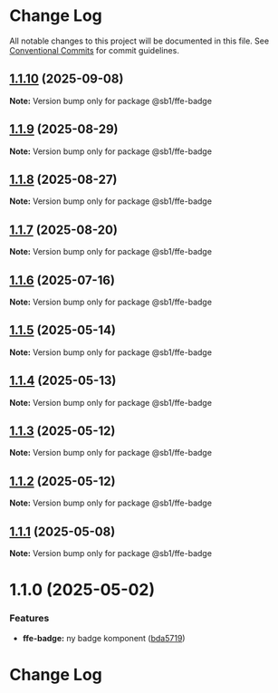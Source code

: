 # Change Log

All notable changes to this project will be documented in this file.
See [Conventional Commits](https://conventionalcommits.org) for commit guidelines.

## [1.1.10](https://github.com/SpareBank1/designsystem/compare/@sb1/ffe-badge@1.1.9...@sb1/ffe-badge@1.1.10) (2025-09-08)

**Note:** Version bump only for package @sb1/ffe-badge





## [1.1.9](https://github.com/SpareBank1/designsystem/compare/@sb1/ffe-badge@1.1.8...@sb1/ffe-badge@1.1.9) (2025-08-29)

**Note:** Version bump only for package @sb1/ffe-badge





## [1.1.8](https://github.com/SpareBank1/designsystem/compare/@sb1/ffe-badge@1.1.7...@sb1/ffe-badge@1.1.8) (2025-08-27)

**Note:** Version bump only for package @sb1/ffe-badge





## [1.1.7](https://github.com/SpareBank1/designsystem/compare/@sb1/ffe-badge@1.1.6...@sb1/ffe-badge@1.1.7) (2025-08-20)

**Note:** Version bump only for package @sb1/ffe-badge





## [1.1.6](https://github.com/SpareBank1/designsystem/compare/@sb1/ffe-badge@1.1.5...@sb1/ffe-badge@1.1.6) (2025-07-16)

**Note:** Version bump only for package @sb1/ffe-badge





## [1.1.5](https://github.com/SpareBank1/designsystem/compare/@sb1/ffe-badge@1.1.4...@sb1/ffe-badge@1.1.5) (2025-05-14)

**Note:** Version bump only for package @sb1/ffe-badge





## [1.1.4](https://github.com/SpareBank1/designsystem/compare/@sb1/ffe-badge@1.1.3...@sb1/ffe-badge@1.1.4) (2025-05-13)

**Note:** Version bump only for package @sb1/ffe-badge





## [1.1.3](https://github.com/SpareBank1/designsystem/compare/@sb1/ffe-badge@1.1.2...@sb1/ffe-badge@1.1.3) (2025-05-12)

**Note:** Version bump only for package @sb1/ffe-badge





## [1.1.2](https://github.com/SpareBank1/designsystem/compare/@sb1/ffe-badge@1.1.1...@sb1/ffe-badge@1.1.2) (2025-05-12)

**Note:** Version bump only for package @sb1/ffe-badge





## [1.1.1](https://github.com/SpareBank1/designsystem/compare/@sb1/ffe-badge@1.1.0...@sb1/ffe-badge@1.1.1) (2025-05-08)

**Note:** Version bump only for package @sb1/ffe-badge





# 1.1.0 (2025-05-02)


### Features

* **ffe-badge:** ny badge komponent ([bda5719](https://github.com/SpareBank1/designsystem/commit/bda5719362c0b59ab57daefc59344f172780368e))





# Change Log
